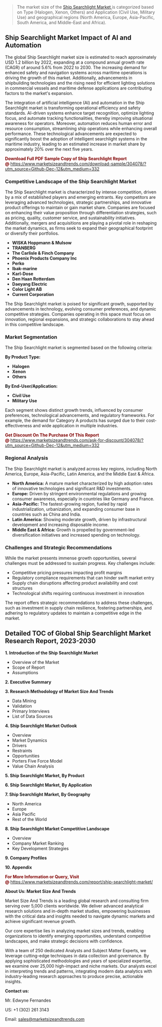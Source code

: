 <blockquote><p>The market size of the <a href="https://www.marketsizeandtrends.com/download-sample/304078/?utm_source=Github-Dec-12&amp;utm_medium=332" target="_blank">Ship Searchlight Market </a>is categorized based on Type (Halogen, Xenon, Others) and Application (Civil Use, Military Use) and geographical regions (North America, Europe, Asia-Pacific, South America, and Middle-East and Africa).</p></blockquote><p><h2>Ship Searchlight Market Impact of AI and Automation</h2><p>The global Ship Searchlight market size is estimated to reach approximately USD 1.2 billion by 2022, expanding at a compound annual growth rate (CAGR) of around 5.6% from 2022 to 2030. The increasing demand for enhanced safety and navigation systems across maritime operations is driving the growth of this market. Additionally, advancements in shipbuilding technologies and the rising need for efficient lighting solutions in commercial vessels and maritime defense applications are contributing factors to the market's expansion.</p><p>The integration of artificial intelligence (AI) and automation in the Ship Searchlight market is transforming operational efficiency and safety standards. AI-driven systems enhance target recognition, optimize lighting focus, and automate tracking functionalities, thereby improving situational awareness for operators. Moreover, automation reduces human error and resource consumption, streamlining ship operations while enhancing overall performance. These technological advancements are expected to significantly boost the adoption of intelligent searchlight systems in the maritime industry, leading to an estimated increase in market share by approximately 20% over the next five years.</p></p><p><strong><span style="color: #800000;">Download Full PDF Sample Copy of Ship Searchlight Report @</span>&nbsp;</strong><a href="https://www.marketsizeandtrends.com/download-sample/304078/?utm_source=Github-Dec-12&amp;utm_medium=332">https://www.marketsizeandtrends.com/download-sample/304078/?utm_source=Github-Dec-12&amp;utm_medium=332</a></p><h3>Competitive Landscape of the Ship Searchlight Market</h3><p>The Ship Searchlight market is characterized by intense competition, driven by a mix of established players and emerging entrants. Key competitors are leveraging advanced technologies, strategic partnerships, and innovative product offerings to maintain or gain market share. Companies are focused on enhancing their value proposition through differentiation strategies, such as pricing, quality, customer service, and sustainability initiatives. Additionally, mergers and acquisitions are playing a pivotal role in reshaping the market dynamics, as firms seek to expand their geographical footprint or diversify their portfolios.</p><p><strong><p><ul><li>WISKA Hoppmann & Mulsow </li><li> TRANBERG </li><li> The Carlisle & Finch Company </li><li> Phoenix Products Company Inc </li><li> Perko </li><li> Ibak-marine </li><li> Karl-Dose </li><li> Den Haan Rotterdam </li><li> Daeyang Electric </li><li> Color Light AB </li><li> Current Corporation</p></li></ul></p></strong></p><p>The Ship Searchlight market is poised for significant growth, supported by advancements in technology, evolving consumer preferences, and dynamic competitive strategies. Companies operating in this space must focus on innovation, regional expansions, and strategic collaborations to stay ahead in this competitive landscape.</p><h3>Market Segmentation</h3><p>The Ship Searchlight market is segmented based on the following criteria:</p><p><strong>By Product Type:</strong></p><p><strong><p><ul><li>Halogen </li><li> Xenon </li><li> Others</p></li></ul></p></strong></p><p><strong>By End-User/Application:</strong></p><p><strong><p><ul><li>Civil Use </li><li> Military Use</p></li></ul></p></strong></p><p>Each segment shows distinct growth trends, influenced by consumer preferences, technological advancements, and regulatory frameworks. For example, the demand for Category A products has surged due to their cost-effectiveness and wide application in multiple industries.</p><p><strong><span style="color: #800000;">Get Discount On The Purchase Of This Report @&nbsp;</span></strong><a href="https://www.marketsizeandtrends.com/ask-for-discount/304078/?utm_source=Github-Dec-12&amp;utm_medium=332">https://www.marketsizeandtrends.com/ask-for-discount/304078/?utm_source=Github-Dec-12&amp;utm_medium=332</a></p><h3>Regional Analysis</h3><p>The Ship Searchlight market is analyzed across key regions, including North America, Europe, Asia-Pacific, Latin America, and the Middle East &amp; Africa.</p><ul><li><strong>North America:</strong> A mature market characterized by high adoption rates of innovative technologies and significant R&amp;D investments.</li><li><strong>Europe:</strong> Driven by stringent environmental regulations and growing consumer awareness, especially in countries like Germany and France.</li><li><strong>Asia-Pacific:</strong> The fastest-growing region, fueled by rapid industrialization, urbanization, and expanding consumer base in countries such as China and India.</li><li><strong>Latin America:</strong> Showing moderate growth, driven by infrastructural development and increasing disposable income.</li><li><strong>Middle East &amp; Africa:</strong> Growth is propelled by government-led diversification initiatives and increased spending on technology.</li></ul><h3>Challenges and Strategic Recommendations</h3><p>While the market presents immense growth opportunities, several challenges must be addressed to sustain progress. Key challenges include:</p><ul><li>Competitive pricing pressures impacting profit margins</li><li>Regulatory compliance requirements that can hinder swift market entry</li><li>Supply chain disruptions affecting product availability and cost structures</li><li>Technological shifts requiring continuous investment in innovation</li></ul><p>The report offers strategic recommendations to address these challenges, such as investment in supply chain resilience, fostering partnerships, and adhering to regulatory updates to maintain a competitive edge in the market.</p><h2>Detailed TOC of Global Ship Searchlight Market Research Report, 2023-2030</h2><p><strong>1. Introduction of the Ship Searchlight Market</strong></p><ul><li>Overview of the Market</li><li>Scope of Report</li><li>Assumptions&nbsp;</li></ul><p><strong>2. Executive Summary</strong></p><p><strong>3. Research Methodology of <strong>Market Size And Trends</strong></strong></p><ul><li>Data Mining</li><li>Validation</li><li>Primary Interviews</li><li>List of Data Sources&nbsp;</li></ul><p><strong>4. Ship Searchlight Market Outlook</strong></p><ul><li>Overview</li><li>Market Dynamics</li><li>Drivers</li><li>Restraints</li><li>Opportunities</li><li>Porters Five Force Model</li><li>Value Chain Analysis&nbsp;</li></ul><p><strong>5. Ship Searchlight Market, By Product</strong></p><p><strong>6. Ship Searchlight Market, By Application</strong></p><p><strong>7. Ship Searchlight Market, By Geography</strong></p><ul><li>North America</li><li>Europe</li><li>Asia Pacific</li><li>Rest of the World&nbsp;</li></ul><p><strong>8. Ship Searchlight Market Competitive Landscape</strong></p><ul><li>Overview</li><li>Company Market Ranking</li><li>Key Development Strategies&nbsp;</li></ul><p><strong>9. Company Profiles</strong></p><p><strong>10. Appendix</strong></p><p><strong><span style="color: #800000;">For More Information or Query, Visit @&nbsp;</span></strong><a href="https://www.marketsizeandtrends.com/report/ship-searchlight-market/">https://www.marketsizeandtrends.com/report/ship-searchlight-market/</a></p><p></p><p><strong>About Us:&nbsp;Market Size And Trends</strong></p><p>Market Size And Trends&nbsp;is a leading global research and consulting firm serving over 5,000 clients worldwide. We deliver advanced analytical research solutions and in-depth market studies, empowering businesses with the critical data and insights needed to navigate dynamic markets and achieve significant revenue growth.</p><p>Our core expertise lies in analyzing market sizes and trends, enabling organizations to identify emerging opportunities, understand competitive landscapes, and make strategic decisions with confidence.</p><p>With a team of 250 dedicated Analysts and Subject Matter Experts, we leverage cutting-edge techniques in data collection and governance. By applying sophisticated methodologies and years of specialized expertise, we examine over 25,000 high-impact and niche markets. Our analysts excel in interpreting trends and patterns, integrating modern data analytics with industry-leading research approaches to produce precise, actionable insights.</p><p><strong>Contact us:</strong></p><p>Mr. Edwyne Fernandes</p><p>US: +1 (302) 261 3143</p><p>Email: <a href="mailto:sales@marketsizeandtrends.com">sales@marketsizeandtrends.com</a>&nbsp;</p>
